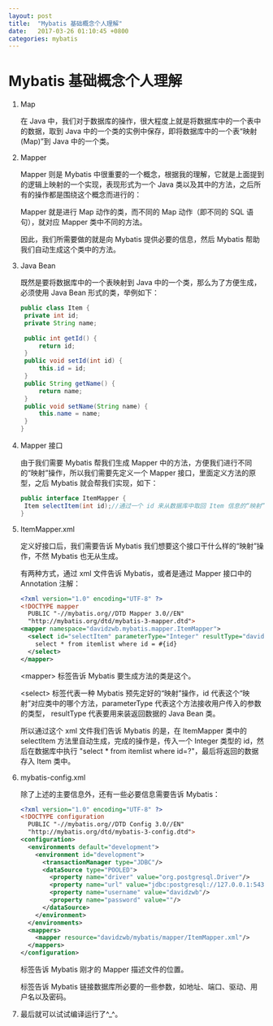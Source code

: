 ```yaml
---
layout: post
title:  "Mybatis 基础概念个人理解"
date:   2017-03-26 01:10:45 +0800
categories: mybatis
---
```

# Mybatis 基础概念个人理解

1. Map

   在 Java 中，我们对于数据库的操作，很大程度上就是将数据库中的一个表中的数据，取到 Java 中的一个类的实例中保存，即将数据库中的一个表“映射(Map)”到 Java 中的一个类。

2. Mapper

   Mapper 则是 Mybatis 中很重要的一个概念，根据我的理解，它就是上面提到的逻辑上映射的一个实现，表现形式为一个 Java 类以及其中的方法，之后所有的操作都是围绕这个概念而进行的：

   Mapper 就是进行 Map 动作的类，而不同的 Map 动作（即不同的 SQL 语句），就对应 Mapper 类中不同的方法。

   因此，我们所需要做的就是向 Mybatis 提供必要的信息，然后 Mybatis 帮助我们自动生成这个类中的方法。

3. Java Bean

   既然是要将数据库中的一个表映射到 Java 中的一个类，那么为了方便生成，必须使用 Java Bean 形式的类，举例如下：

   ```java
   public class Item {
   	private int id;
   	private String name;
   	
   	public int getId() {
   		return id;
   	}
   	public void setId(int id) {
   		this.id = id;
   	}
   	public String getName() {
   		return name;
   	}
   	public void setName(String name) {
   		this.name = name;
   	}
   }
   ```

4. Mapper 接口

   由于我们需要 Mybatis 帮我们生成 Mapper 中的方法，方便我们进行不同的“映射”操作，所以我们需要先定义一个 Mapper 接口，里面定义方法的原型，之后 Mybatis 就会帮我们实现，如下：

   ```java
   public interface ItemMapper {
   	Item selectItem(int id);//通过一个 id 来从数据库中取回 Item 信息的“映射”操作。
   }
   ```

5. ItemMapper.xml

   定义好接口后，我们需要告诉 Mybatis 我们想要这个接口干什么样的“映射”操作，不然 Mybatis 也无从生成。

   有两种方式，通过 xml 文件告诉 Mybatis，或者是通过 Mapper 接口中的 Annotation 注解：

   ```xml
   <?xml version="1.0" encoding="UTF-8" ?>
   <!DOCTYPE mapper
     PUBLIC "-//mybatis.org//DTD Mapper 3.0//EN"
     "http://mybatis.org/dtd/mybatis-3-mapper.dtd">
   <mapper namespace="davidzwb.mybatis.mapper.ItemMapper">
     <select id="selectItem" parameterType="Integer" resultType="davidzwb.mybatis.item.Item">
       select * from itemlist where id = #{id}
     </select>
   </mapper>
   ```

   <mapper\> 标签告诉 Mybatis 要生成方法的类是这个。

   <select\> 标签代表一种 Mybatis 预先定好的“映射”操作，id 代表这个“映射”对应类中的哪个方法，parameterType 代表这个方法接收用户传入的参数的类型， resultType 代表要用来装返回数据的 Java Bean 类。

   所以通过这个 xml 文件我们告诉 Mybatis 的是，在 ItemMapper 类中的 selectItem 方法里自动生成，完成的操作是，传入一个 Integer 类型的 id，然后在数据库中执行 "select * from itemlist where id=?"，最后将返回的数据存入 Item 类中。

6. mybatis-config.xml

   除了上述的主要信息外，还有一些必要信息需要告诉 Mybatis：

   ```xml
   <?xml version="1.0" encoding="UTF-8" ?>
   <!DOCTYPE configuration
     PUBLIC "-//mybatis.org//DTD Config 3.0//EN"
     "http://mybatis.org/dtd/mybatis-3-config.dtd">
   <configuration>
     <environments default="development">
       <environment id="development">
         <transactionManager type="JDBC"/>
         <dataSource type="POOLED">
           <property name="driver" value="org.postgresql.Driver"/>
           <property name="url" value="jdbc:postgresql://127.0.0.1:5432/davidzwb"/>
           <property name="username" value="davidzwb"/>
           <property name="password" value=""/>
         </dataSource>
       </environment>
     </environments>
     <mappers>
       <mapper resource="davidzwb/mybatis/mapper/ItemMapper.xml"/>
     </mappers>
   </configuration>
   ```

   <mapper> 标签告诉 Mybatis 刚才的 Mapper 描述文件的位置。

   <dataSource> 标签告诉 Mybatis 链接数据库所必要的一些参数，如地址、端口、驱动、用户名以及密码。

7. 最后就可以试试编译运行了^_^。

